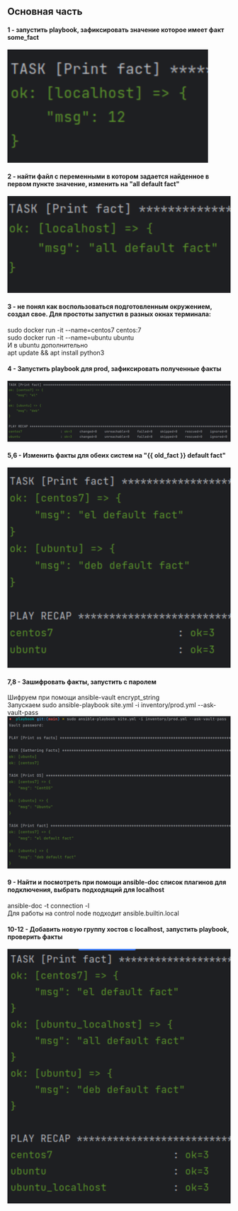 ## Основная часть  
#### 1 - запустить playbook, зафиксировать значение которое имеет факт some_fact  
![Ansible fact = 12](img/ans_1_fact.png)  

#### 2 - найти файл с переменными в котором задается найденное в первом пункте значение, изменить на "all default fact"  
![Ansible new fact](img/ans_2_new_fact.png)  

#### 3 - не понял как воспользоваться подготовленным окружением, создал свое. Для простоты запустил в разных окнах терминала:  
sudo docker run -it --name=centos7 centos:7  
sudo docker run -it --name=ubuntu ubuntu  
И в ubuntu дополнительно  
apt update && apt install python3  

#### 4 - Запустить playbook для prod, зафиксировать полученные факты  
![Ansible prod facts](img/ans_2_facts.png)  

#### 5,6 - Изменить факты для обеих систем на "{{ old_fact }} default fact"  
![Ansible change facts](img/ans_5_new_facts.png)  

#### 7,8 - Зашифровать факты, запустить с паролем  
Шифруем при помощи ansible-vault encrypt_string  
Запускаем sudo ansible-playbook site.yml -i inventory/prod.yml --ask-vault-pass  
![Ansible-vault string](img/ans_vault_string.png)  

#### 9 - Найти и посмотреть при помощи ansible-doc список плагинов для подключения, выбрать подходящий для localhost  
ansible-doc -t connection -l  
Для работы на control node подходит ansible.builtin.local  

#### 10-12 - Добавить новую группу хостов с localhost, запустить playbook, проверить факты  
![Ansible localhost added](img/ans_local_facts.png)  